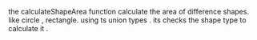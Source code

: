 the calculateShapeArea function calculate the area of difference shapes. like circle , rectangle. using ts union types . its checks the shape type to calculate it .
